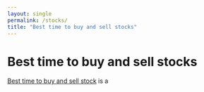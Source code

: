 ```yaml
---
layout: single
permalink: /stocks/
title: "Best time to buy and sell stocks"
---
```

# Best time to buy and sell stocks

[Best time to buy and sell stock](https://leetcode.com/problems/best-time-to-buy-and-sell-stock/) is a 